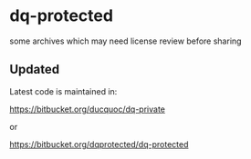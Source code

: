 dq-protected
============

some archives which may need license review before sharing

## Updated

Latest code is maintained in: 

https://bitbucket.org/ducquoc/dq-private

or 

https://bitbucket.org/dqprotected/dq-protected
